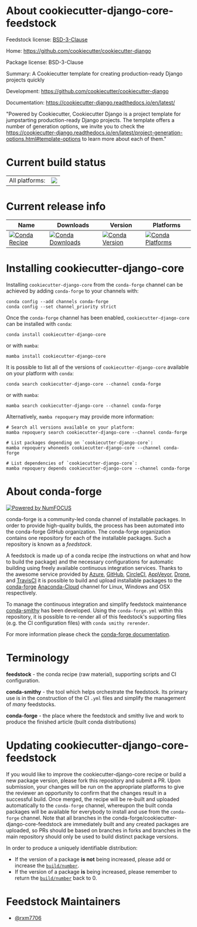 About cookiecutter-django-core-feedstock
========================================

Feedstock license: [BSD-3-Clause](https://github.com/conda-forge/cookiecutter-django-core-feedstock/blob/main/LICENSE.txt)

Home: https://github.com/cookiecutter/cookiecutter-django

Package license: BSD-3-Clause

Summary: A Cookiecutter template for creating production-ready Django projects quickly

Development: https://github.com/cookiecutter/cookiecutter-django

Documentation: https://cookiecutter-django.readthedocs.io/en/latest/

"Powered by Cookiecutter, Cookiecutter Django is a project template for jumpstarting
production-ready Django projects. The template offers a number of generation options,
we invite you to check the https://cookiecutter-django.readthedocs.io/en/latest/project-generation-options.html#template-options
to learn more about each of them."


Current build status
====================


<table><tr><td>All platforms:</td>
    <td>
      <a href="https://dev.azure.com/conda-forge/feedstock-builds/_build/latest?definitionId=20393&branchName=main">
        <img src="https://dev.azure.com/conda-forge/feedstock-builds/_apis/build/status/cookiecutter-django-core-feedstock?branchName=main">
      </a>
    </td>
  </tr>
</table>

Current release info
====================

| Name | Downloads | Version | Platforms |
| --- | --- | --- | --- |
| [![Conda Recipe](https://img.shields.io/badge/recipe-cookiecutter--django--core-green.svg)](https://anaconda.org/conda-forge/cookiecutter-django-core) | [![Conda Downloads](https://img.shields.io/conda/dn/conda-forge/cookiecutter-django-core.svg)](https://anaconda.org/conda-forge/cookiecutter-django-core) | [![Conda Version](https://img.shields.io/conda/vn/conda-forge/cookiecutter-django-core.svg)](https://anaconda.org/conda-forge/cookiecutter-django-core) | [![Conda Platforms](https://img.shields.io/conda/pn/conda-forge/cookiecutter-django-core.svg)](https://anaconda.org/conda-forge/cookiecutter-django-core) |

Installing cookiecutter-django-core
===================================

Installing `cookiecutter-django-core` from the `conda-forge` channel can be achieved by adding `conda-forge` to your channels with:

```
conda config --add channels conda-forge
conda config --set channel_priority strict
```

Once the `conda-forge` channel has been enabled, `cookiecutter-django-core` can be installed with `conda`:

```
conda install cookiecutter-django-core
```

or with `mamba`:

```
mamba install cookiecutter-django-core
```

It is possible to list all of the versions of `cookiecutter-django-core` available on your platform with `conda`:

```
conda search cookiecutter-django-core --channel conda-forge
```

or with `mamba`:

```
mamba search cookiecutter-django-core --channel conda-forge
```

Alternatively, `mamba repoquery` may provide more information:

```
# Search all versions available on your platform:
mamba repoquery search cookiecutter-django-core --channel conda-forge

# List packages depending on `cookiecutter-django-core`:
mamba repoquery whoneeds cookiecutter-django-core --channel conda-forge

# List dependencies of `cookiecutter-django-core`:
mamba repoquery depends cookiecutter-django-core --channel conda-forge
```


About conda-forge
=================

[![Powered by
NumFOCUS](https://img.shields.io/badge/powered%20by-NumFOCUS-orange.svg?style=flat&colorA=E1523D&colorB=007D8A)](https://numfocus.org)

conda-forge is a community-led conda channel of installable packages.
In order to provide high-quality builds, the process has been automated into the
conda-forge GitHub organization. The conda-forge organization contains one repository
for each of the installable packages. Such a repository is known as a *feedstock*.

A feedstock is made up of a conda recipe (the instructions on what and how to build
the package) and the necessary configurations for automatic building using freely
available continuous integration services. Thanks to the awesome service provided by
[Azure](https://azure.microsoft.com/en-us/services/devops/), [GitHub](https://github.com/),
[CircleCI](https://circleci.com/), [AppVeyor](https://www.appveyor.com/),
[Drone](https://cloud.drone.io/welcome), and [TravisCI](https://travis-ci.com/)
it is possible to build and upload installable packages to the
[conda-forge](https://anaconda.org/conda-forge) [Anaconda-Cloud](https://anaconda.org/)
channel for Linux, Windows and OSX respectively.

To manage the continuous integration and simplify feedstock maintenance
[conda-smithy](https://github.com/conda-forge/conda-smithy) has been developed.
Using the ``conda-forge.yml`` within this repository, it is possible to re-render all of
this feedstock's supporting files (e.g. the CI configuration files) with ``conda smithy rerender``.

For more information please check the [conda-forge documentation](https://conda-forge.org/docs/).

Terminology
===========

**feedstock** - the conda recipe (raw material), supporting scripts and CI configuration.

**conda-smithy** - the tool which helps orchestrate the feedstock.
                   Its primary use is in the construction of the CI ``.yml`` files
                   and simplify the management of *many* feedstocks.

**conda-forge** - the place where the feedstock and smithy live and work to
                  produce the finished article (built conda distributions)


Updating cookiecutter-django-core-feedstock
===========================================

If you would like to improve the cookiecutter-django-core recipe or build a new
package version, please fork this repository and submit a PR. Upon submission,
your changes will be run on the appropriate platforms to give the reviewer an
opportunity to confirm that the changes result in a successful build. Once
merged, the recipe will be re-built and uploaded automatically to the
`conda-forge` channel, whereupon the built conda packages will be available for
everybody to install and use from the `conda-forge` channel.
Note that all branches in the conda-forge/cookiecutter-django-core-feedstock are
immediately built and any created packages are uploaded, so PRs should be based
on branches in forks and branches in the main repository should only be used to
build distinct package versions.

In order to produce a uniquely identifiable distribution:
 * If the version of a package **is not** being increased, please add or increase
   the [``build/number``](https://docs.conda.io/projects/conda-build/en/latest/resources/define-metadata.html#build-number-and-string).
 * If the version of a package **is** being increased, please remember to return
   the [``build/number``](https://docs.conda.io/projects/conda-build/en/latest/resources/define-metadata.html#build-number-and-string)
   back to 0.

Feedstock Maintainers
=====================

* [@rxm7706](https://github.com/rxm7706/)

